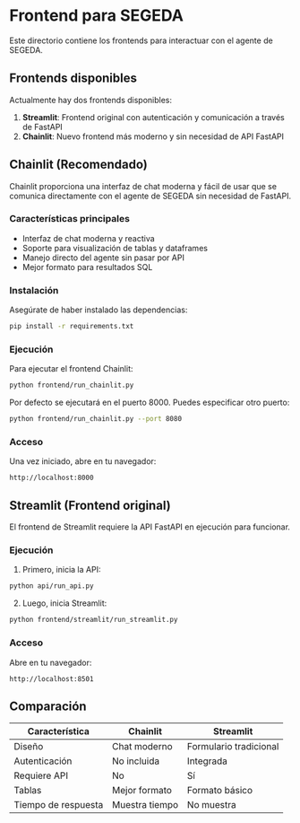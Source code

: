 # Frontend para SEGEDA

Este directorio contiene los frontends para interactuar con el agente de SEGEDA.

## Frontends disponibles

Actualmente hay dos frontends disponibles:

1. **Streamlit**: Frontend original con autenticación y comunicación a través de FastAPI
2. **Chainlit**: Nuevo frontend más moderno y sin necesidad de API FastAPI

## Chainlit (Recomendado)

Chainlit proporciona una interfaz de chat moderna y fácil de usar que se comunica directamente con el agente de SEGEDA sin necesidad de FastAPI.

### Características principales

- Interfaz de chat moderna y reactiva
- Soporte para visualización de tablas y dataframes
- Manejo directo del agente sin pasar por API
- Mejor formato para resultados SQL

### Instalación

Asegúrate de haber instalado las dependencias:

```bash
pip install -r requirements.txt
```

### Ejecución

Para ejecutar el frontend Chainlit:

```bash
python frontend/run_chainlit.py
```

Por defecto se ejecutará en el puerto 8000. Puedes especificar otro puerto:

```bash
python frontend/run_chainlit.py --port 8080
```

### Acceso

Una vez iniciado, abre en tu navegador:

```
http://localhost:8000
```

## Streamlit (Frontend original)

El frontend de Streamlit requiere la API FastAPI en ejecución para funcionar.

### Ejecución

1. Primero, inicia la API:

```bash
python api/run_api.py
```

2. Luego, inicia Streamlit:

```bash
python frontend/streamlit/run_streamlit.py
```

### Acceso

Abre en tu navegador:

```
http://localhost:8501
```

## Comparación

| Característica | Chainlit | Streamlit |
|----------------|----------|-----------|
| Diseño | Chat moderno | Formulario tradicional |
| Autenticación | No incluida | Integrada |
| Requiere API | No | Sí |
| Tablas | Mejor formato | Formato básico |
| Tiempo de respuesta | Muestra tiempo | No muestra | 